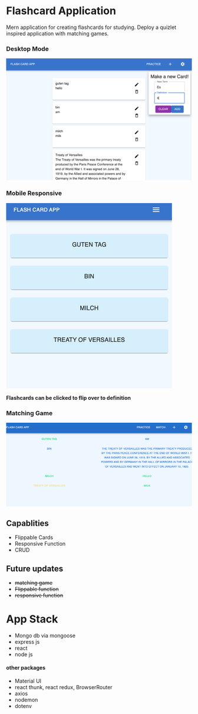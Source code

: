 # Flashcard Application

Mern application for creating flashcards for studying.
Deploy a quizlet inspired application with matching games.

### Desktop Mode

![Desktop](./github_images/desktop.png)

### Mobile Responsive

![Mobile](./github_images/mobile.png)

<figcaption ><b>Flashcards can be clicked to flip over to definition</b></figcaption>

### Matching Game

![Desktop](./github_images/matching.png)

## Capablities

- Flippable Cards
- Responsive Function
- CRUD

## Future updates

- ~~matching game~~
- ~~Flippable function~~
- ~~responsive function~~

# App Stack

- Mongo db via mongoose
- express js
- react
- node js

#### other packages

- Material UI
- react thunk, react redux, BrowserRouter
- axios
- nodemon
- dotenv
